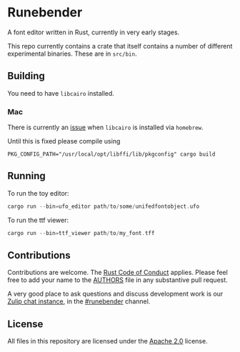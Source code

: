 # Runebender

A font editor written in Rust, currently in very early stages.

This repo currently contains a crate that itself contains a number of different
experimental binaries. These are in `src/bin`.

## Building

You need to have `libcairo` installed.

### Mac

There is currently an [issue](https://github.com/gtk-rs/cairo/issues/263) when `libcairo` is installed via `homebrew`.

Until this is fixed please compile using

    PKG_CONFIG_PATH="/usr/local/opt/libffi/lib/pkgconfig" cargo build

## Running

To run the toy editor:

```rust
cargo run --bin=ufo_editor path/to/some/unifedfontobject.ufo
```

To run the ttf viewer:

```rust
cargo run --bin=ttf_viewer path/to/my_font.tff
```

## Contributions

Contributions are welcome. The [Rust Code of Conduct] applies. Please feel free to add your name to the [AUTHORS] file in any substantive pull request.

A very good place to ask questions and discuss development work is our
[Zulip chat instance](https://xi.zulipchat.com), in the [#runebender](https://xi.zulipchat.com/#narrow/stream/197829-runebender) channel.

## License

All files in this repository are licensed under the [Apache 2.0](LICENSE) license.

[Rust Code of Conduct]: https://www.rust-lang.org/policies/code-of-conduct
[AUTHORS]: AUTHORS
